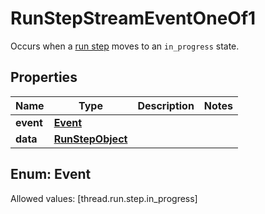 

# RunStepStreamEventOneOf1

Occurs when a [run step](/docs/api-reference/runs/step-object) moves to an `in_progress` state.

## Properties

Name | Type | Description | Notes
------------ | ------------- | ------------- | -------------
**event** | [**Event**](#Event) |  | 
**data** | [**RunStepObject**](RunStepObject.md) |  | 


## Enum: Event
Allowed values: [thread.run.step.in_progress]




